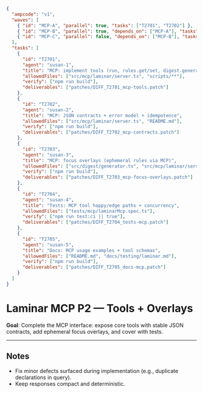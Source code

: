 ```json
{
  "ampcode": "v1",
  "waves": [
    { "id": "MCP-A", "parallel": true, "tasks": ["T2701", "T2702"] },
    { "id": "MCP-B", "parallel": true, "depends_on": ["MCP-A"], "tasks": ["T2703", "T2704"] },
    { "id": "MCP-C", "parallel": false, "depends_on": ["MCP-B"], "tasks": ["T2705"] }
  ],
  "tasks": [
    {
      "id": "T2701",
      "agent": "susan-1",
      "title": "MCP: implement tools (run, rules.get/set, digest.generate, logs.case.get, query, repro)",
      "allowedFiles": ["src/mcp/laminar/server.ts", "scripts/**"],
      "verify": ["npm run build"],
      "deliverables": ["patches/DIFF_T2701_mcp-tools.patch"]
    },
    {
      "id": "T2702",
      "agent": "susan-2",
      "title": "MCP: JSON contracts + error model + idempotence",
      "allowedFiles": ["src/mcp/laminar/server.ts", "README.md"],
      "verify": ["npm run build"],
      "deliverables": ["patches/DIFF_T2702_mcp-contracts.patch"]
    },
    {
      "id": "T2703",
      "agent": "susan-3",
      "title": "MCP: focus overlays (ephemeral rules via MCP)",
      "allowedFiles": ["src/digest/generator.ts", "src/mcp/laminar/server.ts"],
      "verify": ["npm run build"],
      "deliverables": ["patches/DIFF_T2703_mcp-focus-overlays.patch"]
    },
    {
      "id": "T2704",
      "agent": "susan-4",
      "title": "Tests: MCP tool happy/edge paths + concurrency",
      "allowedFiles": ["tests/mcp/laminarMcp.spec.ts"],
      "verify": ["npm run test:ci || true"],
      "deliverables": ["patches/DIFF_T2704_tests-mcp.patch"]
    },
    {
      "id": "T2705",
      "agent": "susan-5",
      "title": "Docs: MCP usage examples + tool schemas",
      "allowedFiles": ["README.md", "docs/testing/laminar.md"],
      "verify": ["npm run build"],
      "deliverables": ["patches/DIFF_T2705_docs-mcp.patch"]
    }
  ]
}
```

# Laminar MCP P2 — Tools + Overlays

**Goal**: Complete the MCP interface: expose core tools with stable JSON contracts, add ephemeral focus overlays, and cover with tests.

---

## Notes

- Fix minor defects surfaced during implementation (e.g., duplicate declarations in query).
- Keep responses compact and deterministic.
